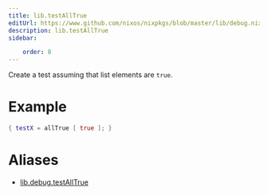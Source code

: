 ```yaml
---
title: lib.testAllTrue
editUrl: https://www.github.com/nixos/nixpkgs/blob/master/lib/debug.nix#L307C17
description: lib.testAllTrue
sidebar:

    order: 8
---
```


Create a test assuming that list elements are `true`.

# Example

```nix
{ testX = allTrue [ true ]; }
```


# Aliases

- [lib.debug.testAllTrue](/nix-doc-comments/reference/lib/debug/lib-debug-testAllTrue)


